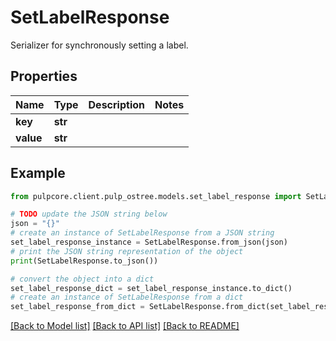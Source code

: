 # SetLabelResponse

Serializer for synchronously setting a label.

## Properties

Name | Type | Description | Notes
------------ | ------------- | ------------- | -------------
**key** | **str** |  | 
**value** | **str** |  | 

## Example

```python
from pulpcore.client.pulp_ostree.models.set_label_response import SetLabelResponse

# TODO update the JSON string below
json = "{}"
# create an instance of SetLabelResponse from a JSON string
set_label_response_instance = SetLabelResponse.from_json(json)
# print the JSON string representation of the object
print(SetLabelResponse.to_json())

# convert the object into a dict
set_label_response_dict = set_label_response_instance.to_dict()
# create an instance of SetLabelResponse from a dict
set_label_response_from_dict = SetLabelResponse.from_dict(set_label_response_dict)
```
[[Back to Model list]](../README.md#documentation-for-models) [[Back to API list]](../README.md#documentation-for-api-endpoints) [[Back to README]](../README.md)


